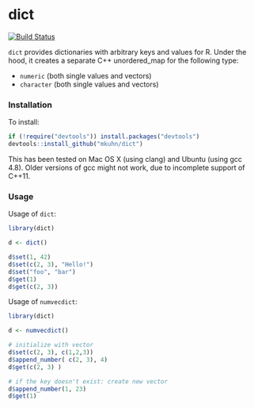 # dict
[![Build Status](https://travis-ci.org/mkuhn/dict.svg?branch=master)](https://travis-ci.org/mkuhn/dict)

`dict` provides dictionaries with arbitrary keys and values for R. Under the hood, it creates a separate C++ unordered_map for the following type:

- `numeric` (both single values and vectors)
- `character` (both single values and vectors)

### Installation

To install:

```r
if (!require("devtools")) install.packages("devtools")
devtools::install_github("mkuhn/dict")
```

This has been tested on Mac OS X (using clang) and Ubuntu (using gcc 4.8). Older versions of gcc might not work, due to incomplete support of C++11.

### Usage

Usage of `dict`:

```r
library(dict)

d <- dict()

d$set(1, 42)
d$set(c(2, 3), "Hello!")
d$set("foo", "bar")
d$get(1)
d$get(c(2, 3))

```


Usage of `numvecdict`:

```r
library(dict)

d <- numvecdict()

# initialize with vector
d$set(c(2, 3), c(1,2,3))
d$append_number( c(2, 3), 4)
d$get(c(2, 3) )

# if the key doesn't exist: create new vector
d$append_number(1, 23)
d$get(1)

```




